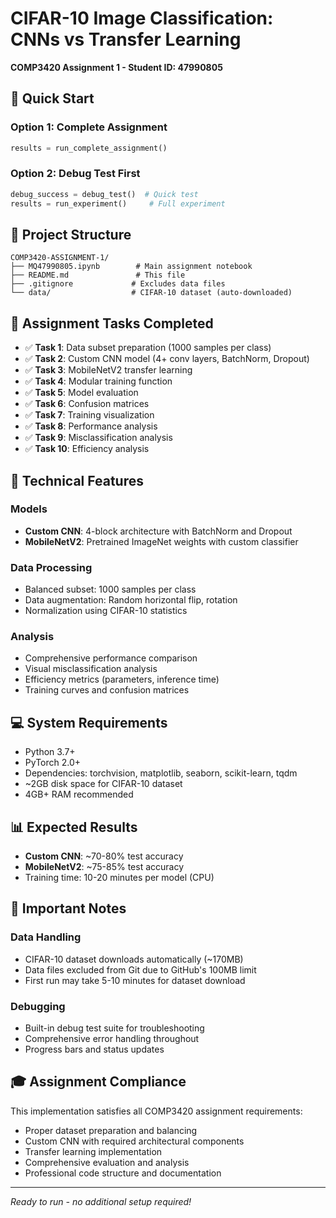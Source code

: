 # CIFAR-10 Image Classification: CNNs vs Transfer Learning
**COMP3420 Assignment 1 - Student ID: 47990805**

## 🚀 Quick Start

### Option 1: Complete Assignment
```python
results = run_complete_assignment()
```

### Option 2: Debug Test First
```python
debug_success = debug_test()  # Quick test
results = run_experiment()     # Full experiment
```

## 📁 Project Structure

```
COMP3420-ASSIGNMENT-1/
├── MQ47990805.ipynb        # Main assignment notebook
├── README.md               # This file
├── .gitignore             # Excludes data files
└── data/                  # CIFAR-10 dataset (auto-downloaded)
```

## 🎯 Assignment Tasks Completed

- ✅ **Task 1**: Data subset preparation (1000 samples per class)
- ✅ **Task 2**: Custom CNN model (4+ conv layers, BatchNorm, Dropout)
- ✅ **Task 3**: MobileNetV2 transfer learning
- ✅ **Task 4**: Modular training function
- ✅ **Task 5**: Model evaluation
- ✅ **Task 6**: Confusion matrices
- ✅ **Task 7**: Training visualization
- ✅ **Task 8**: Performance analysis
- ✅ **Task 9**: Misclassification analysis
- ✅ **Task 10**: Efficiency analysis

## 🔧 Technical Features

### Models
- **Custom CNN**: 4-block architecture with BatchNorm and Dropout
- **MobileNetV2**: Pretrained ImageNet weights with custom classifier

### Data Processing
- Balanced subset: 1000 samples per class
- Data augmentation: Random horizontal flip, rotation
- Normalization using CIFAR-10 statistics

### Analysis
- Comprehensive performance comparison
- Visual misclassification analysis
- Efficiency metrics (parameters, inference time)
- Training curves and confusion matrices

## 💻 System Requirements

- Python 3.7+
- PyTorch 2.0+
- Dependencies: torchvision, matplotlib, seaborn, scikit-learn, tqdm
- ~2GB disk space for CIFAR-10 dataset
- 4GB+ RAM recommended

## 📊 Expected Results

- **Custom CNN**: ~70-80% test accuracy
- **MobileNetV2**: ~75-85% test accuracy
- Training time: 10-20 minutes per model (CPU)

## 🚨 Important Notes

### Data Handling
- CIFAR-10 dataset downloads automatically (~170MB)
- Data files excluded from Git due to GitHub's 100MB limit
- First run may take 5-10 minutes for dataset download

### Debugging
- Built-in debug test suite for troubleshooting
- Comprehensive error handling throughout
- Progress bars and status updates

## 🎓 Assignment Compliance

This implementation satisfies all COMP3420 assignment requirements:
- Proper dataset preparation and balancing
- Custom CNN with required architectural components
- Transfer learning implementation
- Comprehensive evaluation and analysis
- Professional code structure and documentation

---
*Ready to run - no additional setup required!*
